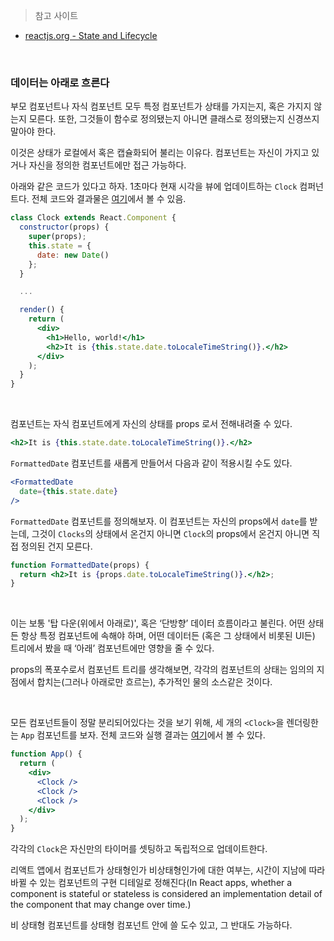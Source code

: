 > 참고 사이트

- [reactjs.org - State and Lifecycle](https://reactjs.org/docs/state-and-lifecycle.html#the-data-flows-down)

<br>

### 데이터는 아래로 흐른다

부모 컴포넌트나 자식 컴포넌트 모두 특정 컴포넌트가 상태를 가지는지, 혹은 가지지 않는지 모른다. 또한, 그것들이 함수로 정의됐는지 아니면 클래스로 정의됐는지 신경쓰지 말아야 한다. 

이것은 상태가 로컬에서 혹은 캡슐화되어 불리는 이유다. 컴포넌트는 자신이 가지고 있거나 자신을 정의한 컴포넌트에만 접근 가능하다.

아래와 같은 코드가 있다고 하자. 1초마다 현재 시각을  뷰에 업데이트하는 `Clock` 컴퍼넌트다. 전체 코드와 결과물은 [여기](https://codepen.io/gaearon/pen/amqdNA?editors=0010)에서 볼 수 있음.

``` jsx
class Clock extends React.Component {
  constructor(props) {
    super(props);
    this.state = {
      date: new Date()
    };
  }

  ...

  render() {
    return (
      <div>
        <h1>Hello, world!</h1>
        <h2>It is {this.state.date.toLocaleTimeString()}.</h2>
      </div>
    );
  }
}
```

<br>

컴포넌트는 자식 컴포넌트에게 자신의 상태를 props 로서 전해내려줄 수 있다.

``` jsx
<h2>It is {this.state.date.toLocaleTimeString()}.</h2>
```

`FormattedDate` 컴포넌트를 새롭게 만들어서 다음과 같이 적용시킬 수도 있다.

``` jsx
<FormattedDate 
  date={this.state.date}
/>
```

`FormattedDate` 컴포넌트를 정의해보자. 이 컴포넌트는 자신의 props에서 `date`를 받는데, 그것이 `Clocks`의 상태에서 온건지 아니면 `Clock`의 props에서 온건지 아니면 직접 정의된 건지 모른다.  

``` jsx
function FormattedDate(props) {
  return <h2>It is {props.date.toLocaleTimeString()}.</h2>;
}
```

<br>

이는 보통 '탑 다운(위에서 아래로)', 혹은 ‘단방향’ 데이터 흐름이라고 불린다. 어떤 상태든 항상 특정 컴포넌트에 속해야 하며, 어떤 데이터든 (혹은 그 상태에서 비롯된 UI든) 트리에서 봤을 때 ‘아래’ 컴포넌트에만 영향을 줄 수 있다.

props의 폭포수로서 컴포넌트 트리를 생각해보면, 각각의 컴포넌트의 상태는 임의의 지점에서 합치는(그러나 아래로만 흐르는), 추가적인 물의 소스같은 것이다.

<br>

모든 컴포넌트들이 정말 분리되어있다는 것을 보기 위해, 세 개의 `<Clock>`을 렌더링한는 `App` 컴포넌트를 보자. 전체 코드와 실행 결과는 [여기](https://codepen.io/gaearon/pen/vXdGmd?editors=0010)에서 볼 수 있다.

``` jsx
function App() {
  return (
    <div>
      <Clock />
      <Clock />
      <Clock />
    </div>
  );
}
```
각각의 `Clock`은 자신만의 타이머를 셋팅하고 독립적으로 업데이트한다.

리액트 앱에서 컴포넌트가 상태형인가 비상태형인가에 대한 여부는, 시간이 지남에 따라 바뀔 수 있는 컴포넌트의 구현 디테일로 정해진다(In React apps, whether a component is stateful or stateless is considered an implementation detail of the component that may change over time.)

비 상태형 컴포넌트를 상태형 컴포넌트 안에 쓸 도수 있고, 그 반대도 가능하다.